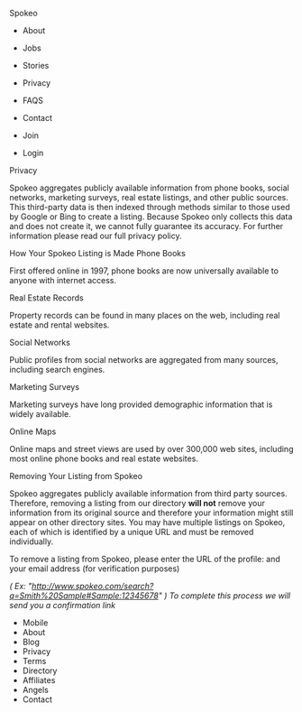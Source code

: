 Spokeo

*   About
*   Jobs
*   Stories
*   Privacy
*   FAQS
*   Contact

*   Join
*   Login

Privacy

Spokeo aggregates publicly available information from phone books, social networks, marketing surveys, real estate listings, and other public sources. This third-party data is then indexed through methods similar to those used by Google or Bing to create a listing. Because Spokeo only collects this data and does not create it, we cannot fully guarantee its accuracy. For further information please read our full privacy policy.

How Your Spokeo Listing is Made Phone Books

First offered online in 1997, phone books are now universally available to anyone with internet access.

Real Estate Records

Property records can be found in many places on the web, including real estate and rental websites.

Social Networks

Public profiles from social networks are aggregated from many sources, including search engines.

Marketing Surveys

Marketing surveys have long provided demographic information that is widely available.

Online Maps

Online maps and street views are used by over 300,000 web sites, including most online phone books and real estate websites.

Removing Your Listing from Spokeo

Spokeo aggregates publicly available information from third party sources. Therefore, removing a listing from our directory **will not** remove your information from its original source and therefore your information might still appear on other directory sites. You may have multiple listings on Spokeo, each of which is identified by a unique URL and must be removed individually.

To remove a listing from Spokeo, please enter the URL of the profile: and your email address (for verification purposes)

_( Ex: "http://www.spokeo.com/search?q=Smith%20Sample#Sample:12345678" )_ _To complete this process we will send you a confirmation link_

*   Mobile
*   About
*   Blog
*   Privacy
*   Terms
*   Directory
*   Affiliates
*   Angels
*   Contact